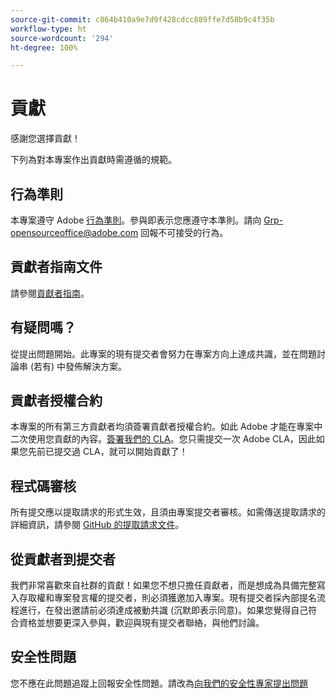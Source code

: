```yaml
---
source-git-commit: c864b410a9e7d9f428cdcc889ffe7d58b9c4f35b
workflow-type: ht
source-wordcount: '294'
ht-degree: 100%

---
```

# 貢獻

感謝您選擇貢獻！

下列為對本專案作出貢獻時需遵循的規範。

## 行為準則

本專案遵守 Adobe [行為準則](code-of-conduct.md)。參與即表示您應遵守本準則。請向 [Grp-opensourceoffice@adobe.com](mailto:Grp-opensourceoffice@adobe.com) 回報不可接受的行為。

## 貢獻者指南文件

請參閱[貢獻者指南](https://experienceleague.adobe.com/docs/contributor/contributor-guide/introduction.html?lang=zh-Hant)。

## 有疑問嗎？

從提出問題開始。此專案的現有提交者會努力在專案方向上達成共識，並在問題討論串 (若有) 中發佈解決方案。

## 貢獻者授權合約

本專案的所有第三方貢獻者均須簽署貢獻者授權合約。如此 Adobe 才能在專案中二次使用您貢獻的內容。[簽署我們的 CLA](http://opensource.adobe.com/cla.html)。您只需提交一次 Adobe CLA，因此如果您先前已提交過 CLA，就可以開始貢獻了！

## 程式碼審核

所有提交應以提取請求的形式生效，且須由專案提交者審核。如需傳送提取請求的詳細資訊，請參閱 [GitHub 的提取請求文件](https://docs.github.com/zh/pull-requests/collaborating-with-pull-requests/proposing-changes-to-your-work-with-pull-requests/about-pull-requests)。

<!--
Lastly, please follow the [pull request template](PULL_REQUEST_TEMPLATE.md) when
submitting a pull request!
-->

## 從貢獻者到提交者

我們非常喜歡來自社群的貢獻！如果您不想只擔任貢獻者，而是想成為具備完整寫入存取權和專案發言權的提交者，則必須獲邀加入專案。現有提交者採內部提名流程進行，在發出邀請前必須達成被動共識 (沉默即表示同意)。如果您覺得自己符合資格並想要更深入參與，歡迎與現有提交者聯絡，與他們討論。

## 安全性問題

您不應在此問題追蹤上回報安全性問題。請改為[向我們的安全性專家提出問題](https://helpx.adobe.com/tw/security/alertus.html)
